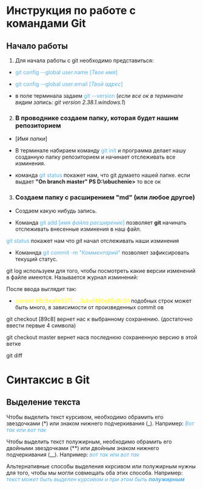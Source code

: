 # Инструкция по работе с командами Git

## **Начало работы**

1. Для начала работы c git необходимо представиться: 

* <span style="color:#59afe1">git config --global user.name [*Твое имя*]

* <span style="color:#59afe1">git config --global user.email [*Твой адрес*]
* в поле терминала задаем <span style="color:#59afe1">git --version</span> (*если все ок в терминале видим запись: git version 2.38.1.windows.1*)

2. ### В проводнике создаем папку, которая будет нашим репозиторием

* [*Имя папки*] 
* В терминале набираем команду  <span style="color:#59afe1">git init</span> и программа делает нашу созданную папку репозиторием и начинает отслеживать все изминения.


* команда <span style="color:#59afe1">git status</span> покажет нам, что git думаето нашей папке. если выдает **"On branch master" PS D:\obuchenie>** то все ок

3. ### Создаем папку с расширением "md" (или любое другое)
* Создаем какую нибудь запись.

* Команда <span style="color:#59afe1"> git add [*имя файла.расширение*]</span> позволяет **git** начинать отслеживать внесенные изминения в наш файл.

<span style="color:#59afe1"> git status</span> покажет нам что *git* начал отслеживать наши изминения
* Команнда <span style="color:#59afe1">git commit -m "*Комментарий*"</span> позволяет зафиксировать текущий статус.

git log используем для того, чтобы посмотреть какие версии изменений в файле имеются. Называется журнал изминений:

После ввода выглядит так:
* <span style="color:yellow">commit 89c8ea6e3271.....3cbef400e85a9c3б</span>
подобных строк может быть много, в зависимости от произведенных commit ов

git checkout [89c8] вернет нас к выбранному сохранению. (достаточно ввести первые 4 символа) 

git checkout master вернет насв последнюю сохраненную версию в этой ветке

git diff 

# Синтаксис в Git

## Выделение текста

Чтобы выделить текст курсивом, необходимо обрамить его  звездочками (*) или знаком нижнего подчеркивания (_). Например: <span style="color:#59afe1"> *Вот так* или _вот так_

Чтобы выделить текст полужирным, необходимо обрамить его двойными звездочками (**) или двойным знаком нижнего подчеркивания (__). Например: <span style="color:#59afe1"> _вот так_ или *вот так*

Альтернативные способы выделения ккрсивом или полужирным нужны для того, чтобы мы могли совмещать оба этих способа. Например:<span style="color:#59afe1"> _текст может быть выделен  курсивом и при этом быть **полужирным**_
